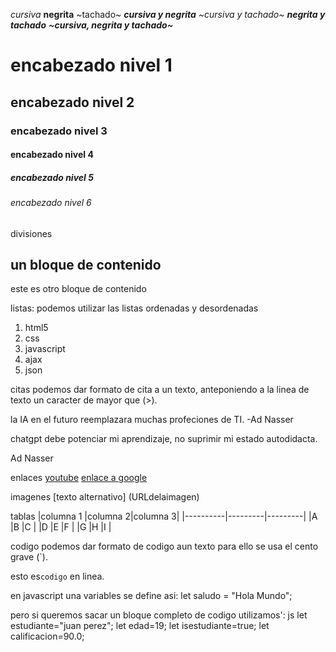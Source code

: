 <!--lenguaje markdown
objetivo: proporcionar una herramienta para documentar codigo, o aspectos tecnicoa para compartirlos o tenerlos de refenrecia en mi git hub o otra plataforma.

markdown es un lenguaje de marcado ligero 

el objetivo de su creador fue hacer quela gente pudiera escribir usando un formato de texto plano facil de leer
facil de escribir y con la posibilidad de convertir su documento en html valido.

la gran simpleza de su sintaxis hizo que tuviera una rapida adopcion y popularidad en la comunidad de desarrolladores.

actualmente aparte de permitir generar contenido html de forma dinamica, tambien se emplea (casi de forma estandar)
para la creacion de documentacion tecnica y con la proliferacion de la arquitectura JAM Stack para la creacion de sitios estaticos a traves de herramientas de tipo SSG(static site generator) y ssr (sergey side rendering) como hugo, gatsby, eleventy, next js, sergey

conocer sintaxis Markdown

1.-parrafos [parrafo 1...]
Lorem Ipsum es simplemente el texto de relleno de las imprentas y archivos de texto. Lorem Ipsum ha sido el texto de relleno estándar de las industrias desde el año 1500, cuando un impresor (N. del T. persona que se dedica a la imprenta) desconocido usó una galería de textos y los mezcló de tal manera que logró hacer un libro de textos especimen.-->

_cursiva_
**negrita**
~tachado~
**_cursiva y negrita_**
_~cursiva y tachado~_
**_negrita y tachado_**
**_~cursiva, negrita y tachado~_**


#     encabezado nivel 1
##    encabezado nivel 2
###   encabezado nivel 3
####  encabezado nivel 4
##### encabezado nivel 5
###### encabezado nivel 6

divisiones

un bloque de contenido
---
este es otro bloque de contenido

listas: podemos utilizar las listas ordenadas y desordenadas

1. html5
1. css
1. javascript
1. ajax
1. json

citas podemos dar formato de cita a un texto, anteponiendo a la linea de texto un caracter de mayor que (>).

la IA en el futuro reemplazara muchas profeciones de TI. -Ad Nasser

chatgpt debe potenciar mi aprendizaje, no suprimir mi estado autodidacta.

Ad Nasser

enlaces 
[youtube](https://www.youtube.com)
[enlace a google](https://www.google.com)

imagenes
[texto alternativo] (URLdelaimagen)

tablas
|columna 1 |columna 2|columna 3|
|----------|---------|---------|
|A         |B        |C        |
|D         |E        |F        |
|G         |H        |I        |

codigo
podemos dar formato de codigo aun texto para ello se usa el cento grave (`).

esto es`codigo` en linea.

en javascript  una variables se define asi:
let saludo = "Hola Mundo";

pero si queremos sacar un bloque completo de codigo utilizamos':
js
let estudiante="juan perez";
let edad=19;
let isestudiante=true;
let calificacion=90.0;



<!--esto es un comentario-->
